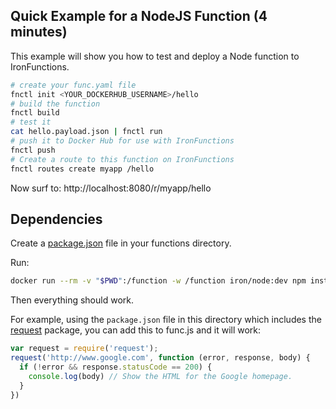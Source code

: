 ## Quick Example for a NodeJS Function (4 minutes)

This example will show you how to test and deploy a Node function to IronFunctions.

```sh
# create your func.yaml file
fnctl init <YOUR_DOCKERHUB_USERNAME>/hello
# build the function
fnctl build
# test it
cat hello.payload.json | fnctl run
# push it to Docker Hub for use with IronFunctions
fnctl push
# Create a route to this function on IronFunctions
fnctl routes create myapp /hello
```

Now surf to: http://localhost:8080/r/myapp/hello

## Dependencies

Create a [package.json](https://docs.npmjs.com/getting-started/using-a-package.json) file in your functions directory.

Run:

```sh
docker run --rm -v "$PWD":/function -w /function iron/node:dev npm install
```

Then everything should work. 

For example, using the `package.json` file in this directory which includes the [request](https://www.npmjs.com/package/request) package, you can add this to func.js and it will work:

```js
var request = require('request');
request('http://www.google.com', function (error, response, body) {
  if (!error && response.statusCode == 200) {
    console.log(body) // Show the HTML for the Google homepage. 
  }
})
```
